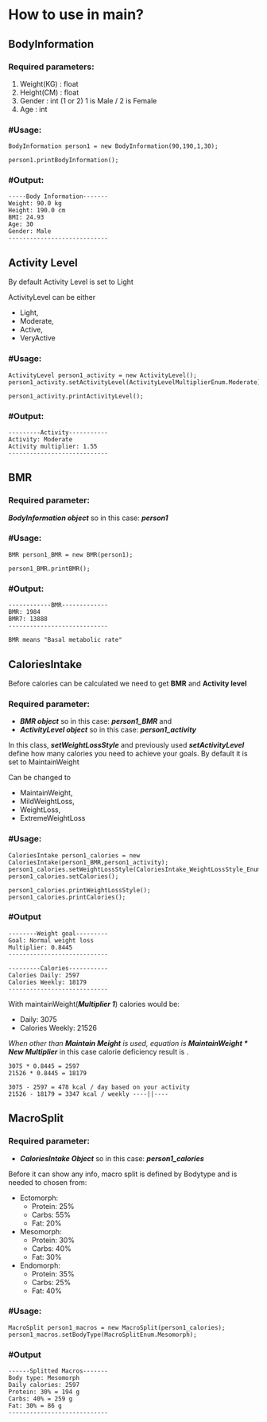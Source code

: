 # How to use in **main**?

## BodyInformation
### **Required parameters:** 
1. Weight(KG) : float
2. Height(CM) : float
3. Gender : int (1 or 2) 1 is Male / 2 is Female
4. Age : int

### #Usage:

```
BodyInformation person1 = new BodyInformation(90,190,1,30);

person1.printBodyInformation();
```

### #Output:
```
-----Body Information-------
Weight: 90.0 kg
Height: 190.0 cm
BMI: 24.93
Age: 30
Gender: Male
----------------------------
```


## Activity Level
By default Activity Level is set to Light

ActivityLevel can be either 
- Light, 
- Moderate,
- Active, 
- VeryActive

### #Usage:
```
ActivityLevel person1_activity = new ActivityLevel();
person1_activity.setActivityLevel(ActivityLevelMultiplierEnum.Moderate);

person1_activity.printActivityLevel();
```

### #Output:
```
---------Activity-----------
Activity: Moderate
Activity multiplier: 1.55
----------------------------
```

## BMR
### **Required parameter**: 
***BodyInformation object*** so in this case: ***person1***

### #Usage:
```
BMR person1_BMR = new BMR(person1);

person1_BMR.printBMR();
```
### #Output:
```
------------BMR-------------
BMR: 1984
BMR7: 13888
----------------------------
```
`BMR means "Basal metabolic rate"`

## CaloriesIntake
Before calories can be calculated we need to get **BMR** and **Activity level** 

### **Required parameter**: 
- ***BMR object*** so in this case: ***person1_BMR*** and
- ***ActivityLevel object*** so in this case: ***person1_activity***

In this class, ***setWeightLossStyle*** and previously used ***setActivityLevel*** define how many calories you need to achieve your goals. By default it is set to MaintainWeight

Can be changed to 
- MaintainWeight,
- MildWeightLoss,
- WeightLoss,
- ExtremeWeightLoss

### #Usage:
```
CaloriesIntake person1_calories = new CaloriesIntake(person1_BMR,person1_activity);
person1_calories.setWeightLossStyle(CaloriesIntake_WeightLossStyle_Enum.WeightLoss);
person1_calories.setCalories();

person1_calories.printWeightLossStyle();
person1_calories.printCalories();
```

### #Output
```
--------Weight goal---------
Goal: Normal weight loss
Multiplier: 0.8445
----------------------------

---------Calories-----------
Calories Daily: 2597
Calories Weekly: 18179
----------------------------
```

With maintainWeight(***Multiplier 1***) calories would be:
- Daily: 3075
- Calories Weekly: 21526

*When other than **Maintain Meight** is used, equation is **MaintainWeight * New Multiplier*** in this case calorie deficiency result is .

```
3075 * 0.8445 = 2597
21526 * 0.8445 = 18179

3075 - 2597 = 478 kcal / day based on your activity
21526 - 18179 = 3347 kcal / weekly ----||----
```

## MacroSplit
### **Required parameter**: 
- ***CaloriesIntake Object*** so in this case: ***person1_calories***

Before it can show any info, macro split is defined by Bodytype and is needed to chosen from:
- Ectomorph:
    - Protein: 25%
    - Carbs: 55%
    - Fat: 20%
- Mesomorph:
    - Protein: 30%
    - Carbs: 40%
    - Fat: 30%
- Endomorph:
    - Protein: 35%
    - Carbs: 25%
    - Fat: 40%
### #Usage:
```
MacroSplit person1_macros = new MacroSplit(person1_calories);
person1_macros.setBodyType(MacroSplitEnum.Mesomorph);
```

### #Output
```
------Splitted Macros-------
Body type: Mesomorph
Daily calories: 2597
Protein: 30% = 194 g
Carbs: 40% = 259 g
Fat: 30% = 86 g
----------------------------
```

